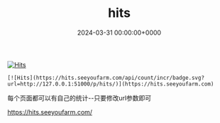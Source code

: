 ﻿---
title: hits # 标题
slug: hits # url(注释掉 和标题相同)
image: hits.png # 头图，注释掉，否则会有一个难看的呃加载不出来的图片
# description: xxxx # 描述小字(注释掉 不显示描述)

date: 2024-03-31 00:00:00+0000 # 日期时间，如果时间未到，post 不会显示(注释掉 不显示日期)
# weight: 1 # 权重越小，放到越前面   (注释掉 日期排序)

# tags: # 只能在侧面看到的标签,会显示在文章的底部
#     - TAG A
#     - TAG B
# categories: #会显示在 post 上面的分类
#     - themes
#     - syntax
---

[![Hits](https://hits.seeyoufarm.com/api/count/incr/badge.svg?url=http://127.0.0.1:51000/p/hits/)](https://hits.seeyoufarm.com)

```
[![Hits](https://hits.seeyoufarm.com/api/count/incr/badge.svg?url=http://127.0.0.1:51000/p/hits/)](https://hits.seeyoufarm.com)
```
每个页面都可以有自己的统计--只要修改url参数即可

https://hits.seeyoufarm.com/ 
